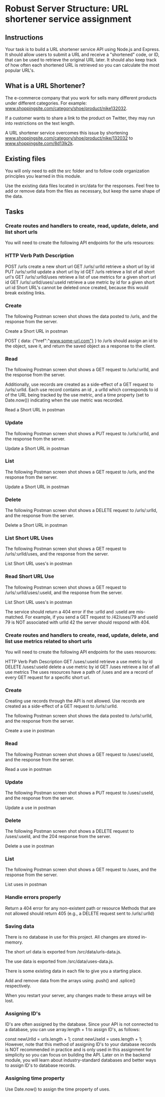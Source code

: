 # Robust Server Structure: URL shortener service assignment

## Instructions

Your task is to build a URL shortener service API using Node.js and Express. It should allow users to submit a URL and receive a "shortened" code, or ID, that can be used to retrieve the original URL later. It should also keep track of how often each shortened URL is retrieved so you can calculate the most popular URL's.

## What is a URL Shortener?

The e-commerce company that you work for sells many different products under different categories. For example: www.shoppingsite.com/category/shoe/product/nike132032.

If a customer wants to share a link to the product on Twitter, they may run into restrictions on the text length.

A URL shortener service overcomes this issue by shortening 
www.shoppingsite.com/category/shoe/product/nike/132032 
to
www.shoppingsite.com/8d13lk2k.

## Existing files
You will only need to edit the src folder and to follow code organization principles you learned in this module.

Use the existing data files located in src/data for the responses. Feel free to add or remove data from the files as necessary, but keep the same shape of the data.

## Tasks
### Create routes and handlers to create, read, update, delete, and list short urls
You will need to create the following API endpoints for the urls resources:

### HTTP Verb	Path	Description
POST	/urls	create a new short url
GET	/urls/:urlId	retrieve a short url by id
PUT	/urls/:urlId	update a short url by id
GET	/urls	retrieve a list of all short url's
GET	/urls/:urlId/uses	retrieve a list of use metrics for a given short url id
GET	/urls/:urlId/uses/:useId	retrieve a use metric by id for a given short url id
Short URL's cannot be deleted once created, because this would break existing links.

### Create
The following Postman screen shot shows the data posted to /urls, and the response from the server.

Create a Short URL in postman

POST { data: {"href":"www.some-url.com"} } to /urls should assign an id to the object, save it, and return the saved object as a response to the client.

### Read
The following Postman screen shot shows a GET request to /urls/:urlId, and the response from the server.

Additionally, use records are created as a side-effect of a GET request to /urls/:urlId. Each use record contains an id , a urlId which corresponds to id of the URL being tracked by the use metric, and a time property (set to Date.now()) indicating when the use metric was recorded.

Read a Short URL in postman

### Update
The following Postman screen shot shows a PUT request to /urls/:urlId, and the response from the server.

Update a Short URL in postman

### List
The following Postman screen shot shows a GET request to /urls, and the response from the server.

Update a Short URL in postman

### Delete
The following Postman screen shot shows a DELETE request to /urls/:urlId, and the response from the server.

Delete a Short URL in postman

### List Short URL Uses
The following Postman screen shot shows a GET request to /urls/:urlId/uses, and the response from the server.

List Short URL uses's in postman

### Read Short URL Use
The following Postman screen shot shows a GET request to /urls/:urlId/uses/:useId, and the response from the server.

List Short URL uses's in postman

The service should return a 404 error if the :urlId and :useId are mis-matched. For example, if you send a GET request to /42/uses/79 and useId 79 is NOT associated with urlId 42 the server should respond with 404.

### Create routes and handlers to create, read, update, delete, and list use metrics related to short urls
You will need to create the following API endpoints for the uses resources:

HTTP Verb	Path	Description
GET	/uses/:useId	retrieve a use metric by id
DELETE	/uses/:useId	delete a use metric by id
GET	/uses	retrieve a list of all use metrics
The uses resources have a path of /uses and are a record of every GET request for a specific short url.

### Create
Creating use records through the API is not allowed. Use records are created as a side-effect of a GET request to /urls/:urlId.

The following Postman screen shot shows the data posted to /urls/:urlId, and the response from the server.

Create a use in postman

### Read
The following Postman screen shot shows a GET request to /uses/:useId, and the response from the server.

Read a use in postman

### Update
The following Postman screen shot shows a PUT request to /uses/:useId, and the response from the server.

Update a use in postman

### Delete
The following Postman screen shot shows a DELETE request to /uses/:useId, and the 204 response from the server.

Delete a use in postman

### List
The following Postman screen shot shows a GET request to /uses, and the response from the server.

List uses in postman

### Handle errors properly
Return a 404 error for any non-existent path or resource
Methods that are not allowed should return 405 (e.g., a DELETE request sent to /urls/:urlId)
### Saving data
There is no database in use for this project. All changes are stored in-memory.

The short url data is exported from /src/data/urls-data.js.

The use data is exported from /src/data/uses-data.js.

There is some existing data in each file to give you a starting place.

Add and remove data from the arrays using .push() and .splice() respectively.

When you restart your server, any changes made to these arrays will be lost.

### Assigning ID's
ID's are often assigned by the database. Since your API is not connected to a database, you can use array.length + 1 to assign ID's, as follows:

const newUrlId = urls.length + 1;
const newUseId = uses.length + 1;
However, note that this method of assigning ID's to your database records is NOT recommended in practice and is only used in this assignment for simplicity so you can focus on building the API. Later on in the backend module, you will learn about industry-standard databases and better ways to assign ID's to database records.

### Assigning time property
Use Date.now() to assign the time property of uses.